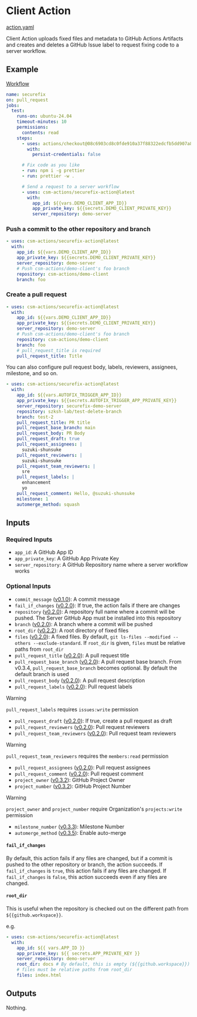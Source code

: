 # Client Action

[action.yaml](../action.yaml)

Client Action uploads fixed files and metadata to GitHub Actions Artifacts and creates and deletes a GitHub Issue label to request fixing code to a server workflow.

## Example

[Workflow](https://github.com/securefix-action/demo-client/blob/main/.github/workflows/securefix.yaml)

```yaml
name: securefix
on: pull_request
jobs:
  test:
    runs-on: ubuntu-24.04
    timeout-minutes: 10
    permissions:
      contents: read
    steps:
      - uses: actions/checkout@08c6903cd8c0fde910a37f88322edcfb5dd907a8 # v5.0.0
        with:
          persist-credentials: false

      # Fix code as you like
      - run: npm i -g prettier
      - run: prettier -w .

      # Send a request to a server workflow
      - uses: csm-actions/securefix-action@latest
        with:
          app_id: ${{vars.DEMO_CLIENT_APP_ID}}
          app_private_key: ${{secrets.DEMO_CLIENT_PRIVATE_KEY}}
          server_repository: demo-server
```

### Push a commit to the other repository and branch

```yaml
- uses: csm-actions/securefix-action@latest
  with:
    app_id: ${{vars.DEMO_CLIENT_APP_ID}}
    app_private_key: ${{secrets.DEMO_CLIENT_PRIVATE_KEY}}
    server_repository: demo-server
    # Push csm-actions/demo-client's foo branch
    repository: csm-actions/demo-client
    branch: foo
```

### Create a pull request

```yaml
- uses: csm-actions/securefix-action@latest
  with:
    app_id: ${{vars.DEMO_CLIENT_APP_ID}}
    app_private_key: ${{secrets.DEMO_CLIENT_PRIVATE_KEY}}
    server_repository: demo-server
    # Push csm-actions/demo-client's foo branch
    repository: csm-actions/demo-client
    branch: foo
    # pull_request_title is required
    pull_request_title: Title
```

You can also configure pull request body, labels, reviewers, assignees, milestone, and so on.

```yaml
- uses: csm-actions/securefix-action@latest
  with:
    app_id: ${{vars.AUTOFIX_TRIGGER_APP_ID}}
    app_private_key: ${{secrets.AUTOFIX_TRIGGER_APP_PRIVATE_KEY}}
    server_repository: securefix-demo-server
    repository: szksh-lab/test-delete-branch
    branch: test-2
    pull_request_title: PR title
    pull_request_base_branch: main
    pull_request_body: PR Body
    pull_request_draft: true
    pull_request_assignees: |
      suzuki-shunsuke
    pull_request_reviewers: |
      suzuki-shunsuke
    pull_request_team_reviewers: |
      sre
    pull_request_labels: |
      enhancement
      yo
    pull_request_comment: Hello, @suzuki-shunsuke
    milestone: 1
    automerge_method: squash
```

## Inputs

### Required Inputs

- `app_id`: A GitHub App ID
- `app_private_key`: A GitHub App Private Key
- `server_repository`: A GitHub Repository name where a server workflow works

### Optional Inputs

- `commit_message` ([v0.1.0](https://github.com/csm-actions/securefix-action/releases/tag/v0.1.0)): A commit message
- `fail_if_changes` ([v0.2.0](https://github.com/csm-actions/securefix-action/releases/tag/v0.2.0)): If true, the action fails if there are changes
- `repository` ([v0.2.0](https://github.com/csm-actions/securefix-action/releases/tag/v0.2.0)): A repository full name where a commit will be pushed. The Server GitHub App must be installed into this repository
- `branch` ([v0.2.0](https://github.com/csm-actions/securefix-action/releases/tag/v0.2.0)): A branch where a commit will be pushed
- `root_dir` ([v0.2.2](https://github.com/csm-actions/securefix-action/releases/tag/v0.2.2)): A root directory of fixed files
- `files` ([v0.2.0](https://github.com/csm-actions/securefix-action/releases/tag/v0.2.0)): A fixed files. By default, `git ls-files --modified --others --exclude-standard`. If `root_dir` is given, `files` must be relative paths from `root_dir`
- `pull_request_title` ([v0.2.0](https://github.com/csm-actions/securefix-action/releases/tag/v0.2.0)): A pull request title
- `pull_request_base_branch` ([v0.2.0](https://github.com/csm-actions/securefix-action/releases/tag/v0.2.0)): A pull request base branch. From v0.3.4, `pull_request_base_branch` becomes optional. By default the default branch is used
- `pull_request_body` ([v0.2.0](https://github.com/csm-actions/securefix-action/releases/tag/v0.2.0)): A pull request description
- `pull_request_labels` ([v0.2.0](https://github.com/csm-actions/securefix-action/releases/tag/v0.2.0)): Pull request labels

> [!WARNING]
> `pull_request_labels` requires `issues:write` permission

- `pull_request_draft` ([v0.2.0](https://github.com/csm-actions/securefix-action/releases/tag/v0.2.0)): If true, create a pull request as draft
- `pull_request_reviewers` ([v0.2.0](https://github.com/csm-actions/securefix-action/releases/tag/v0.2.0)): Pull request reviewers
- `pull_request_team_reviewers` ([v0.2.0](https://github.com/csm-actions/securefix-action/releases/tag/v0.2.0)): Pull request team reviewers

> [!WARNING]
> `pull_request_team_reviewers` requires the `members:read` permission

- `pull_request_assignees` ([v0.2.0](https://github.com/csm-actions/securefix-action/releases/tag/v0.2.0)): Pull request assignees
- `pull_request_comment` ([v0.2.0](https://github.com/csm-actions/securefix-action/releases/tag/v0.2.0)): Pull request comment
- `project_owner` ([v0.3.2](https://github.com/csm-actions/securefix-action/releases/tag/v0.3.2)): GitHub Project Owner
- `project_number` ([v0.3.2](https://github.com/csm-actions/securefix-action/releases/tag/v0.3.2)): GitHub Project Number

> [!WARNING]
> `project_owner` and `project_number` require Organization's `projects:write` permission

- `milestone_number` ([v0.3.3](https://github.com/csm-actions/securefix-action/releases/tag/v0.3.3)): Milestone Number
- `automerge_method` ([v0.3.5](https://github.com/csm-actions/securefix-action/releases/tag/v0.3.5)): Enable auto-merge

#### `fail_if_changes`

By default, this action fails if any files are changed, but if a commit is pushed to the other repository or branch, the action succeeds.
If `fail_if_changes` is `true`, this action fails if any files are changed.
If `fail_if_changes` is `false`, this action succeeds even if any files are changed.

#### `root_dir`

This is useful when the repository is checked out on the different path from `${{github.workspace}}`.

e.g.

```yaml
- uses: csm-actions/securefix-action@latest
  with:
    app_id: ${{ vars.APP_ID }}
    app_private_key: ${{ secrets.APP_PRIVATE_KEY }}
    server_repository: demo-server
    root_dir: docs # By default, this is empty (${{github.workspace}})
    # files must be relative paths from root_dir
    files: index.html
```

## Outputs

Nothing.
